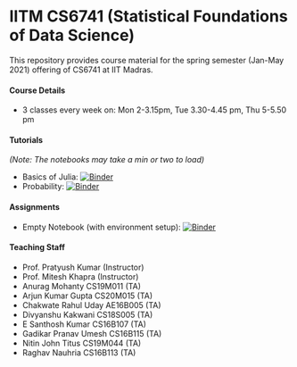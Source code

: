 # IITM CS6741 (Statistical Foundations of Data Science)



This repository provides course material for the spring semester (Jan-May 2021) offering of CS6741 at IIT Madras.

#### Course Details

* 3 classes every week on: Mon 2-3.15pm, Tue 3.30-4.45 pm, Thu 5-5.50 pm

#### Tutorials

*(Note: The notebooks may take a min or two to load)*

* Basics of Julia: [![Binder](https://mybinder.org/badge_logo.svg)](https://mybinder.org/v2/gh/divkakwani/iitm-cs6741/master?urlpath=pluto/open?url=https%3A%2F%2Fraw.githubusercontent.com%2Fdivkakwani%2Fiitm-cs6741%2Fmaster%2Ftutorials%2F01_JuliaBasics.jl)
* Probability:  [![Binder](https://mybinder.org/badge_logo.svg)](https://mybinder.org/v2/gh/divkakwani/iitm-cs6741/master?urlpath=pluto/open?url=https%3A%2F%2Fraw.githubusercontent.com%2Fdivkakwani%2Fiitm-cs6741%2Fmaster%2Ftutorials%2F02_Probability.jl)


#### Assignments

* Empty Notebook (with environment setup): [![Binder](https://mybinder.org/badge_logo.svg)](https://mybinder.org/v2/gh/divkakwani/iitm-cs6741/master?urlpath=pluto)

#### Teaching Staff

* Prof. Pratyush Kumar (Instructor)
* Prof. Mitesh Khapra (Instructor)
* Anurag Mohanty CS19M011 (TA)
* Arjun Kumar Gupta CS20M015 (TA)
* Chakwate Rahul Uday AE16B005 (TA)
* Divyanshu Kakwani CS18S005 (TA)
* E Santhosh Kumar CS16B107 (TA)
* Gadikar Pranav Umesh CS16B115 (TA)
* Nitin John Titus CS19M044 (TA)
* Raghav Nauhria CS16B113 (TA)


